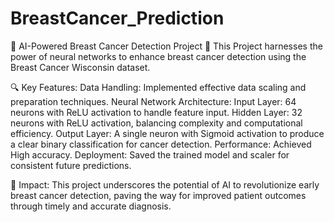 # BreastCancer_Prediction
🚀 AI-Powered Breast Cancer Detection Project 🚀
This Project harnesses the power of neural networks to enhance breast cancer detection using the Breast Cancer Wisconsin dataset.

🔍 Key Features:
Data Handling: Implemented effective data scaling and preparation techniques.
Neural Network Architecture:
Input Layer: 64 neurons with ReLU activation to handle feature input.
Hidden Layer: 32 neurons with ReLU activation, balancing complexity and computational efficiency.
Output Layer: A single neuron with Sigmoid activation to produce a clear binary classification for cancer detection.
Performance: Achieved High accuracy.
Deployment: Saved the trained model and scaler for consistent future predictions.

🌟 Impact: This project underscores the potential of AI to revolutionize early breast cancer detection, paving the way for improved patient outcomes through timely and accurate diagnosis.
